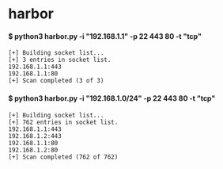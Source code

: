 # harbor

#### $ python3 harbor.py -i "192.168.1.1" -p 22 443 80 -t "tcp"  

    [+] Building socket list...  
    [+] 3 entries in socket list.  
    192.168.1.1:443  
    192.168.1.1:80  
    [+] Scan completed (3 of 3)  

#### $ python3 harbor.py -i "192.168.1.0/24" -p 22 443 80 -t "tcp"  

    [+] Building socket list...
    [+] 762 entries in socket list.
    192.168.1.1:443
    192.168.1.2:443
    192.168.1.1:80
    192.168.1.2:80
    [+] Scan completed (762 of 762)
